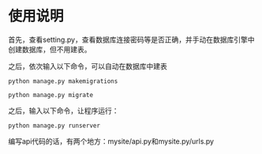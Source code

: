 # 使用说明

首先，查看setting.py，查看数据库连接密码等是否正确，并手动在数据库引擎中创建数据库，但不用建表。

之后，依次输入以下命令，可以自动在数据库中建表

`python manage.py makemigrations`

`python manage.py migrate`

之后，输入以下命令，让程序运行：

`python manage.py runserver`

编写api代码的话，有两个地方：mysite/api.py和mysite.py/urls.py